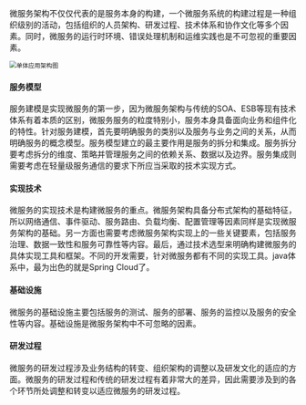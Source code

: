 微服务架构不仅仅代表的是服务本身的构建，一个微服务系统的构建过程是一种组织级别的活动，包括组织的人员架构、研发过程、技术体系和协作文化等多个因素。同时，微服务的运行时环境、错误处理机制和运维实践也是不可忽视的重要因素。

<img src="D:\documents\技术文档\md\MicroServices\KnowHow\01 微服务基础\images\微服务构建模型.png" alt="单体应用架构图" style="zoom:75%;" />

#### 服务模型

服务建模是实现微服务的第一步，因为微服务架构与传统的SOA、ESB等现有技术体系有着本质的区别，微服务服务的粒度特别小，服务本身具备面向业务和组件化的特性。针对服务建模，首先要明确服务的类别以及服务与业务之间的关系，从而明确服务的概念模型。服务模型建立的最主要作用是服务的拆分和集成。服务拆分要考虑拆分的维度、策略并管理服务之间的依赖关系、数据以及边界。服务集成则需要考虑在轻量级服务通信的要求下所应当采取的技术实现方式。

#### 实现技术

微服务的实现技术是构建微服务的重点。微服务架构具备分布式架构的基础特征，所以网络通信、事件驱动、服务路由、负载均衡、配置管理等因素同样是实现微服务架构的基础。另一方面也需要考虑微服务架构实现上的一些关键要素，包括服务治理、数据一致性和服务可靠性等内容。最后，通过技术选型来明确构建微服务的具体实现工具和框架。不同的开发需要，针对微服务都有不同的实现工具。java体系中，最为出色的就是Spring Cloud了。

#### 基础设施

微服务的基础设施主要包括服务的测试、服务的部署、服务的监控以及服务的安全性等内容。基础设施是微服务架构中不可忽略的因素。

#### 研发过程

微服务的研发过程涉及业务结构的转变、组织架构的调整以及研发文化的适应的方面。微服务的研发过程和传统的研发过程有着非常大的差异，因此需要涉及到的各个环节所处调整和转变以适应微服务的研发过程。

